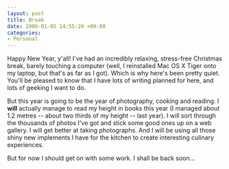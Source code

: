 ```yaml
---
layout: post
title: Break
date: 2006-01-05 14:55:29 +00:00
categories:
- Personal
---
```

Happy New Year, y'all!  I've had an incredibly relaxing, stress-free Christmas break, barely touching a computer (well, I reinstalled Mac OS X Tiger onto my laptop, but that's as far as I got).  Which is why here's been pretty quiet.  You'll be pleased to know that I have lots of writing planned for here, and lots of geeking I want to do.

But this year is going to be the year of photography, cooking and reading.  I <strong>will</strong> actually manage to read my height in books this year (I managed about 1.2 metres -- about two thirds of my height -- last year).  I will sort through the thousands of photos I've got and stick some good ones up on a web gallery.  I will get better at taking photographs.  And I will be using all those shiny new implements I have for the kitchen to create interesting culinary experiences.

But for now I should get on with some work.  I shall be back soon...
